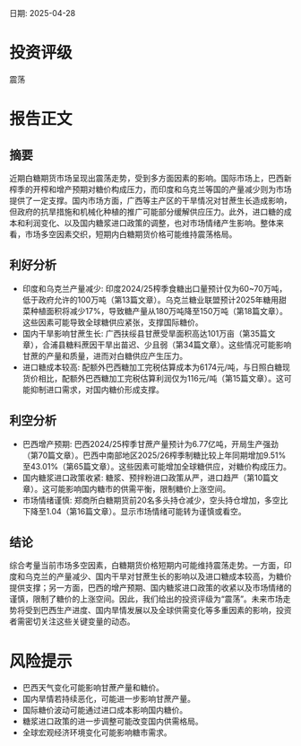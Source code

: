 
日期: 2025-04-28

# 投资评级

震荡

# 报告正文

## 摘要

近期白糖期货市场呈现出震荡走势，受到多方面因素的影响。国际市场上，巴西新榨季的开榨和增产预期对糖价构成压力，而印度和乌克兰等国的产量减少则为市场提供了一定支撑。国内市场方面，广西等主产区的干旱情况对甘蔗生长造成影响，但政府的抗旱措施和机械化种植的推广可能部分缓解供应压力。此外，进口糖的成本和利润变化、以及国内糖浆进口政策的调整，也对市场情绪产生影响。整体来看，市场多空因素交织，短期内白糖期货价格可能维持震荡格局。

## 利好分析

* 印度和乌克兰产量减少: 印度2024/25榨季食糖出口量预计仅为60~70万吨，低于政府允许的100万吨（第13篇文章）。乌克兰糖业联盟预计2025年糖用甜菜种植面积将减少17%，导致糖产量从180万吨降至150万吨（第18篇文章）。这些因素可能导致全球糖供应紧张，支撑国际糖价。
* 国内干旱影响甘蔗生长: 广西扶绥县甘蔗受旱面积高达101万亩（第35篇文章），合浦县糖料蔗因干旱出苗迟、少且弱（第34篇文章）。这些情况可能影响甘蔗的产量和质量，进而对白糖供应产生压力。
* 进口糖成本较高: 配额外巴西糖加工完税估算成本为6174元/吨，与日照白糖现货价相比，配额外巴西糖加工完税估算利润仅为116元/吨（第15篇文章）。这可能抑制进口需求，对国内糖价形成支撑。

## 利空分析

* 巴西增产预期: 巴西2024/25榨季甘蔗产量预计为6.77亿吨，开局生产强劲（第70篇文章）。巴西中南部地区2025/26榨季制糖比较上年同期增加9.51%至43.01%（第65篇文章）。这些因素可能增加全球糖供应，对糖价构成压力。
* 国内糖浆进口政策收紧: 糖浆、预拌粉进口政策从严，进口趋严（第10篇文章）。这可能影响国内糖市的供需平衡，限制糖价上涨空间。
* 市场情绪谨慎: 郑商所白糖期货前20名多头持仓减少，空头持仓增加，多空比下降至1.04（第16篇文章）。显示市场情绪可能转为谨慎或看空。

## 结论

综合考量当前市场多空因素，白糖期货价格短期内可能维持震荡走势。一方面，印度和乌克兰的产量减少、国内干旱对甘蔗生长的影响以及进口糖成本较高，为糖价提供支撑；另一方面，巴西的增产预期、国内糖浆进口政策的收紧以及市场情绪的谨慎，限制了糖价的上涨空间。因此，我们给出的投资评级为“震荡”。未来市场走势将受到巴西生产进度、国内旱情发展以及全球供需变化等多重因素的影响，投资者需密切关注这些关键变量的动态。

# 风险提示

* 巴西天气变化可能影响甘蔗产量和糖价。
* 国内旱情若持续恶化，可能进一步影响甘蔗产量。
* 国际糖价波动可能通过进口成本影响国内糖价。
* 糖浆进口政策的进一步调整可能改变国内供需格局。
* 全球宏观经济环境变化可能影响糖市需求。
